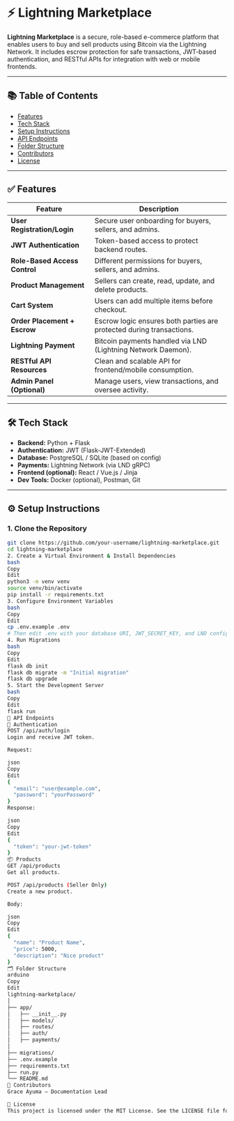 # ⚡ Lightning Marketplace

**Lightning Marketplace** is a secure, role-based e-commerce platform that enables users to buy and sell products using Bitcoin via the Lightning Network. It includes escrow protection for safe transactions, JWT-based authentication, and RESTful APIs for integration with web or mobile frontends.

---

## 📚 Table of Contents

- [Features](#-features)
- [Tech Stack](#-tech-stack)
- [Setup Instructions](#️-setup-instructions)
- [API Endpoints](#-api-endpoints)
- [Folder Structure](#-folder-structure)
- [Contributors](#-contributors)
- [License](#-license)

---

## ✅ Features

| Feature                        | Description                                                                 |
|-------------------------------|-----------------------------------------------------------------------------|
| **User Registration/Login**   | Secure user onboarding for buyers, sellers, and admins.                    |
| **JWT Authentication**        | Token-based access to protect backend routes.                             |
| **Role-Based Access Control** | Different permissions for buyers, sellers, and admins.                    |
| **Product Management**        | Sellers can create, read, update, and delete products.                    |
| **Cart System**               | Users can add multiple items before checkout.                             |
| **Order Placement + Escrow**  | Escrow logic ensures both parties are protected during transactions.      |
| **Lightning Payment**         | Bitcoin payments handled via LND (Lightning Network Daemon).              |
| **RESTful API Resources**     | Clean and scalable API for frontend/mobile consumption.                   |
| **Admin Panel (Optional)**    | Manage users, view transactions, and oversee activity.                    |

---

## 🛠 Tech Stack

- **Backend:** Python + Flask
- **Authentication:** JWT (Flask-JWT-Extended)
- **Database:** PostgreSQL / SQLite (based on config)
- **Payments:** Lightning Network (via LND gRPC)
- **Frontend (optional):** React / Vue.js / Jinja
- **Dev Tools:** Docker (optional), Postman, Git

---

## ⚙️ Setup Instructions

### 1. Clone the Repository

```bash
git clone https://github.com/your-username/lightning-marketplace.git
cd lightning-marketplace
2. Create a Virtual Environment & Install Dependencies
bash
Copy
Edit
python3 -m venv venv
source venv/bin/activate
pip install -r requirements.txt
3. Configure Environment Variables
bash
Copy
Edit
cp .env.example .env
# Then edit .env with your database URI, JWT_SECRET_KEY, and LND config
4. Run Migrations
bash
Copy
Edit
flask db init
flask db migrate -m "Initial migration"
flask db upgrade
5. Start the Development Server
bash
Copy
Edit
flask run
🔌 API Endpoints
🔐 Authentication
POST /api/auth/login
Login and receive JWT token.

Request:

json
Copy
Edit
{
  "email": "user@example.com",
  "password": "yourPassword"
}
Response:

json
Copy
Edit
{
  "token": "your-jwt-token"
}
📦 Products
GET /api/products
Get all products.

POST /api/products (Seller Only)
Create a new product.

Body:

json
Copy
Edit
{
  "name": "Product Name",
  "price": 5000,
  "description": "Nice product"
}
🗂 Folder Structure
arduino
Copy
Edit
lightning-marketplace/
│
├── app/
│   ├── __init__.py
│   ├── models/
│   ├── routes/
│   ├── auth/
│   ├── payments/
│
├── migrations/
├── .env.example
├── requirements.txt
├── run.py
└── README.md
👥 Contributors
Grace Ayuma — Documentation Lead

📄 License
This project is licensed under the MIT License. See the LICENSE file for details.

